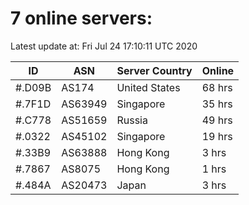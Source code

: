 # 7 online servers:

Latest update at: Fri Jul 24 17:10:11 UTC 2020

| ID | ASN | Server Country | Online |
| -- | --- | -------------- | ------ |
| #.D09B | AS174 | United States | 68 hrs |
| #.7F1D | AS63949 | Singapore | 35 hrs |
| #.C778 | AS51659 | Russia | 49 hrs |
| #.0322 | AS45102 | Singapore | 19 hrs |
| #.33B9 | AS63888 | Hong Kong | 3 hrs |
| #.7867 | AS8075 | Hong Kong | 1 hrs |
| #.484A | AS20473 | Japan | 3 hrs |

